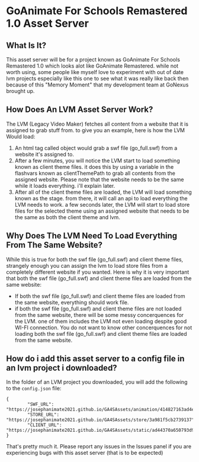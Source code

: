 # GoAnimate For Schools Remastered 1.0 Asset Server

## What Is It?
This asset server will be for a project known as GoAnimate For Schools Remastered 1.0 which looks alot like GoAnimate Remastered. while not worth using, some people like myself love to experiment with out of date lvm projects especially like this one to see what it was really like back then because of this "Memory Moment" that my development team at GoNexus brought up.

## How Does An LVM Asset Server Work?

The LVM (Legacy Video Maker) fetches all content from a website that it is assigned to grab stuff from. to give you an example, here is how the LVM Would load:
1. An html tag called object would grab a swf file (go_full.swf) from a website it's assigned to.
2. After a few minutes, you will notice the LVM start to load something known as client theme files. it does this by using a variable in the flashvars known as clientThemePath to grab all contents from the assigned website. Please note that the website needs to be the same while it loads everything. i'll explain later.
3. After all of the client theme files are loaded, the LVM will load something known as the stage. from there, it will call an api to load everything the LVM needs to work. a few seconds later, the LVM will start to load store files for the selected theme using an assigned website that needs to be the same as both the client theme and lvm.

## Why Does The LVM Need To Load Everything From The Same Website?

While this is true for both the swf file (go_full.swf) and client theme files, strangely enough you can assign the lvm to load store files from a completely different website if you wanted. Here is why it is very important that both the swf file (go_full.swf) and client theme files are loaded from the same website:
* If both the swf file (go_full.swf) and client theme files are loaded from the same website, everything should work file.
* if both the swf file (go_full.swf) and client theme files are not loaded from the same website, there will be some messy concerquences for the LVM. one of them includes the LVM not even loading despite good WI-FI connection. You do not want to know other concerquences for not loading both the swf file (go_full.swf) and client theme files are loaded from the same website.

## How do i add this asset server to a config file in an lvm project i downloaded?

In the folder of an LVM project you downloaded, you will add the following to the `config.json` file:
```
{
        "SWF_URL": "https://josephanimate2021.github.io/GA4SAssets/animation/414827163ad4eb60",
        "STORE_URL": "https://josephanimate2021.github.io/GA4SAssets/store/3a981f5cb2739137",
        "CLIENT_URL": "https://josephanimate2021.github.io/GA4SAssets/static/ad44370a650793d9"
}
```
That's pretty much it. Please report any issues in the Issues panel if you are experiencing bugs with this asset server (that is to be expected)
